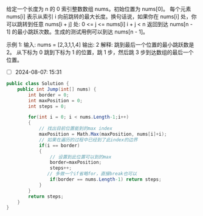 给定一个长度为 n 的 0 索引整数数组 nums。初始位置为 nums[0]。
每个元素 nums[i] 表示从索引 i 向前跳转的最大长度。换句话说，如果你在 nums[i] 处，你可以跳转到任意 nums[i + j] 处:
0 <= j <= nums[i] 
i + j < n
返回到达 nums[n - 1] 的最小跳跃次数。生成的测试用例可以到达 nums[n - 1]。

示例 1:
输入: nums = [2,3,1,1,4]
输出: 2
解释: 跳到最后一个位置的最小跳跃数是 2。
     从下标为 0 跳到下标为 1 的位置，跳 1 步，然后跳 3 步到达数组的最后一个位置。

- [ ] 2024-08-07: 15:31

```c#
public class Solution {
    public int Jump(int[] nums) {
        int border = 0;
        int maxPosition = 0;
        int steps = 0;

        for(int i = 0; i < nums.Length-1;i++)
        {
            // 找出目前位置能到的max index
            maxPosition = Math.Max(maxPosition, nums[i]+i);
            // 如果在遍历的过程中已经到了此index的边界
            if(i == border)
            {
                // 设置到此位置可以到的max
                border=maxPosition;
                steps++;
               // 多做一个if省略for，直接break也可以
                if(border == nums.Length-1) return steps;
            }
        }
        return steps;
    }
}
```
